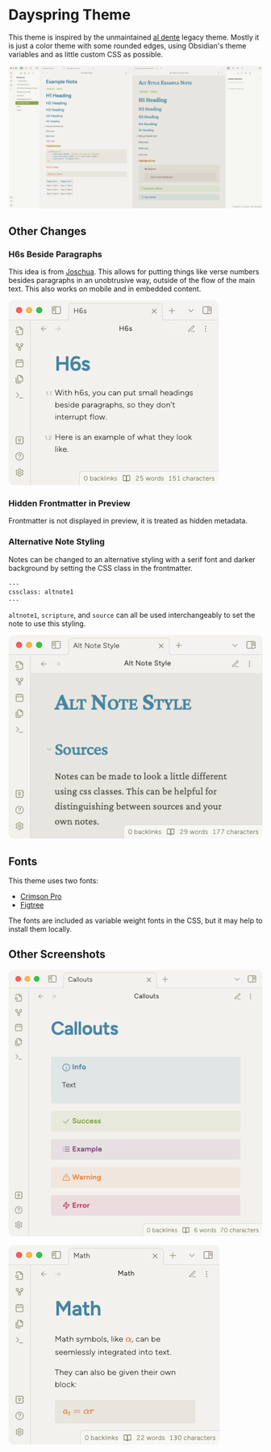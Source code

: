 # Dayspring Theme

This theme is inspired by the unmaintained [al dente](https://github.com/chad-bennett/al-dente-obsidian-theme) legacy theme. Mostly it is just a color theme with some rounded edges, using Obsidian's theme variables and as little custom CSS as possible.

![Fullsize Screenshot](/screenshots/fullsize.png)

## Other Changes

### H6s Beside Paragraphs

This idea is from [Joschua](https://joschuasgarden.com/50+Slipbox/CSS+Obsidian+Snippets). This allows for putting things like verse numbers besides paragraphs in an unobtrusive way, outside of the flow of the main text. This also works on mobile and in embedded content.

![H6 Screenshot](/screenshots/h6.png)

### Hidden Frontmatter in Preview

Frontmatter is not displayed in preview, it is treated as hidden metadata.

### Alternative Note Styling

Notes can be changed to an alternative styling with a serif font and darker background by setting the CSS class in the frontmatter.

```
---
cssclass: altnote1
---
```

`altnote1`, `scripture`, and `source` can all be used interchangeably to set the note to use this styling.

![Alt Style Screenshot](/screenshots/altstyle.png)

## Fonts

This theme uses two fonts:

-   [Crimson Pro](https://fonts.google.com/specimen/Crimson+Pro)
-   [Figtree](https://fonts.google.com/specimen/Figtree)

The fonts are included as variable weight fonts in the CSS, but it may help to install them locally.

## Other Screenshots

![Callouts Screenshot](/screenshots/callouts.png)

![Math Screenshot](/screenshots/math.png)
